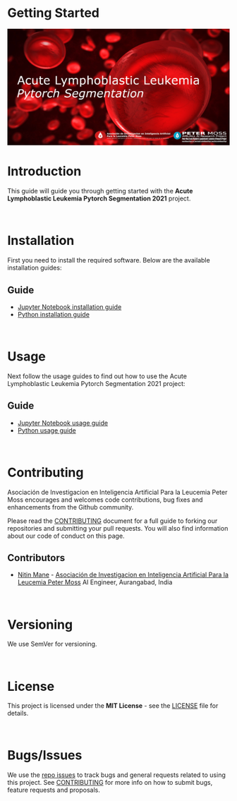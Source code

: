 # Getting Started

![Acute Lymphoblastic Leukemia Pytorch Segmentation 2021](img/project-banner.jpg)

# Introduction
This guide will guide you through getting started with the **Acute Lymphoblastic Leukemia Pytorch Segmentation 2021** project.

&nbsp;

# Installation
First you need to install the required software. Below are the available installation guides:

## Guide

- [Jupyter Notebook installation guide](installation/notebook.md)
- [Python installation guide](installation/python.md)

&nbsp;

# Usage
Next follow the usage guides to find out how to use the Acute Lymphoblastic Leukemia Pytorch Segmentation 2021 project:

## Guide

- [Jupyter Notebook usage guide](usage/notebook.md)
- [Python usage guide](usage/python.md)

&nbsp;

# Contributing
Asociación de Investigacion en Inteligencia Artificial Para la Leucemia Peter Moss encourages and welcomes code contributions, bug fixes and enhancements from the Github community.

Please read the [CONTRIBUTING](https://github.com/AMLResearchProject/ALL-PyTorch-Segmentation-2021/blob/master/CONTRIBUTING.md "CONTRIBUTING") document for a full guide to forking our repositories and submitting your pull requests. You will also find information about our code of conduct on this page.

## Contributors

- [Nitin Mane](https://www.leukemiaairesearch.com/association/volunteers/nitin-mane "Nitin Mane") - [Asociación de Investigacion en Inteligencia Artificial Para la Leucemia Peter Moss](https://www.leukemiaresearchassociation.ai "Asociación de Investigacion en Inteligencia Artificial Para la Leucemia Peter Moss") AI Engineer, Aurangabad, India

&nbsp;

# Versioning
We use SemVer for versioning.

&nbsp;

# License
This project is licensed under the **MIT License** - see the [LICENSE](https://github.com/AMLResearchProject/ALL-PyTorch-Segmentation-2021/blob/master/LICENSE "LICENSE") file for details.

&nbsp;

# Bugs/Issues
We use the [repo issues](https://github.com/AMLResearchProject/ALL-PyTorch-Segmentation-2021/issues "repo issues") to track bugs and general requests related to using this project. See [CONTRIBUTING](https://github.com/AMLResearchProject/ALL-PyTorch-Segmentation-2021/blob/master/CONTRIBUTING.md "CONTRIBUTING") for more info on how to submit bugs, feature requests and proposals.